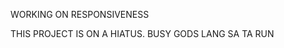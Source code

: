 
  <!-- TODO: CHANGE CURRENT IMAGES TO SVG -->
WORKING ON RESPONSIVENESS

THIS PROJECT IS ON A HIATUS. BUSY GODS LANG SA TA RUN
